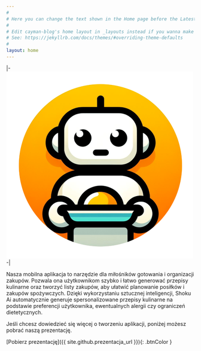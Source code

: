 ```yaml
---
#
# Here you can change the text shown in the Home page before the Latest Posts section.
#
# Edit cayman-blog's home layout in _layouts instead if you wanna make some changes
# See: https://jekyllrb.com/docs/themes/#overriding-theme-defaults
#
layout: home
---
```


|-![appIconMini](/assets/images/appIconMini.png)-|

Nasza mobilna aplikacja to narzędzie dla miłośników gotowania i organizacji zakupów. Pozwala ona użytkownikom szybko i łatwo generować przepisy kulinarne oraz tworzyć listy zakupów, aby ułatwić planowanie posiłków i zakupów spożywczych. Dzięki wykorzystaniu sztucznej inteligencji, Shoku Ai automatycznie generuje spersonalizowane przepisy kulinarne na podstawie preferencji użytkownika, ewentualnych alergii czy ograniczeń dietetycznych.


Jeśli chcesz dowiedzieć się więcej o tworzeniu aplikacji, poniżej możesz pobrać naszą prezentację.

[Pobierz prezentację]({{ site.github.prezentacja_url }}){: .btnColor }